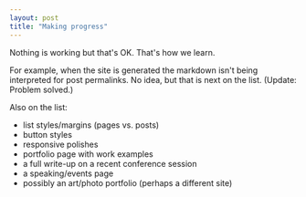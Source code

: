```yaml
---
layout: post
title: "Making progress"
---
```


Nothing is working but that's OK. That's how we learn.

For example, when the site is generated the markdown isn't being interpreted for post permalinks. No idea, but that is next on the list. (Update: Problem solved.)

Also on the list: 

*  list styles/margins (pages vs. posts)
*  button styles
*  responsive polishes
*  portfolio page with work examples
*  a full write-up on a recent conference session
*  a speaking/events page
*  possibly an art/photo portfolio (perhaps a different site)

